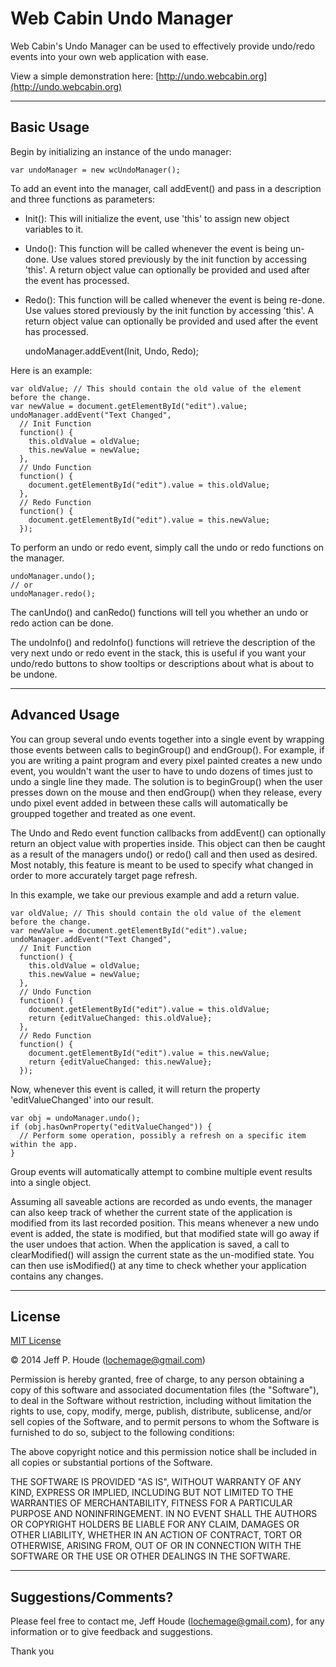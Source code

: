 # Web Cabin Undo Manager #


Web Cabin's Undo Manager can be used to effectively provide undo/redo events into your own web application with ease.

View a simple demonstration here: [http://undo.webcabin.org](http://undo.webcabin.org)

****
## Basic Usage ##

Begin by initializing an instance of the undo manager:

    var undoManager = new wcUndoManager();

To add an event into the manager, call addEvent() and pass in a description and three functions as parameters:
* Init(): This will initialize the event, use 'this' to assign new object variables to it.
* Undo(): This function will be called whenever the event is being un-done.  Use values stored previously by the init function by accessing 'this'.  A return object value can optionally be provided and used after the event has processed.
* Redo(): This function will be called whenever the event is being re-done.  Use values stored previously by the init function by accessing 'this'.  A return object value can optionally be provided and used after the event has processed.

    undoManager.addEvent(Init, Undo, Redo);

Here is an example:

    var oldValue; // This should contain the old value of the element before the change.
    var newValue = document.getElementById("edit").value;
    undoManager.addEvent("Text Changed",
      // Init Function
      function() {
        this.oldValue = oldValue;
        this.newValue = newValue;
      },
      // Undo Function
      function() {
        document.getElementById("edit").value = this.oldValue;
      },
      // Redo Function
      function() {
        document.getElementById("edit").value = this.newValue;
      });

To perform an undo or redo event, simply call the undo or redo functions on the manager.

    undoManager.undo();
    // or
    undoManager.redo();
    
The canUndo() and canRedo() functions will tell you whether an undo or redo action can be done.

The undoInfo() and redoInfo() functions will retrieve the description of the very next undo or redo event in the stack, this is useful if you want your undo/redo buttons to show tooltips or descriptions about what is about to be undone.

****
## Advanced Usage ##

You can group several undo events together into a single event by wrapping those events between calls to beginGroup() and endGroup().  For example, if you are writing a paint program and every pixel painted creates a new undo event, you wouldn't want the user to have to undo dozens of times just to undo a single line they made.  The solution is to beginGroup() when the user presses down on the mouse and then endGroup() when they release, every undo pixel event added in between these calls will automatically be groupped together and treated as one event.

The Undo and Redo event function callbacks from addEvent() can optionally return an object value with properties inside.  This object can then be caught as a result of the managers undo() or redo() call and then used as desired.  Most notably, this feature is meant to be used to specify what changed in order to more accurately target page refresh.

In this example, we take our previous example and add a return value.

    var oldValue; // This should contain the old value of the element before the change.
    var newValue = document.getElementById("edit").value;
    undoManager.addEvent("Text Changed",
      // Init Function
      function() {
        this.oldValue = oldValue;
        this.newValue = newValue;
      },
      // Undo Function
      function() {
        document.getElementById("edit").value = this.oldValue;
        return {editValueChanged: this.oldValue};
      },
      // Redo Function
      function() {
        document.getElementById("edit").value = this.newValue;
        return {editValueChanged: this.newValue};
      });
      
Now, whenever this event is called, it will return the property 'editValueChanged' into our result.

    var obj = undoManager.undo();
    if (obj.hasOwnProperty("editValueChanged")) {
      // Perform some operation, possibly a refresh on a specific item within the app.
    }

Group events will automatically attempt to combine multiple event results into a single object.

Assuming all saveable actions are recorded as undo events, the manager can also keep track of whether the current state of the application is modified from its last recorded position.  This means whenever a new undo event is added, the state is modified, but that modified state will go away if the user undoes that action.  When the application is saved, a call to clearModified() will assign the current state as the un-modified state.  You can then use isModified() at any time to check whether your application contains any changes.

****
## License ##

[MIT License](http://www.opensource.org/licenses/mit-license.php)

&copy; 2014 Jeff P. Houde ([lochemage@gmail.com](mailto:lochemage@gmail.com))

Permission is hereby granted, free of charge, to any person obtaining a copy of this software and associated documentation files (the "Software"), to deal in the Software without restriction, including without limitation the rights to use, copy, modify, merge, publish, distribute, sublicense, and/or sell copies of the Software, and to permit persons to whom the Software is furnished to do so, subject to the following conditions:

The above copyright notice and this permission notice shall be included in all copies or substantial portions of the Software.

THE SOFTWARE IS PROVIDED "AS IS", WITHOUT WARRANTY OF ANY KIND, EXPRESS OR IMPLIED, INCLUDING BUT NOT LIMITED TO THE WARRANTIES OF MERCHANTABILITY, FITNESS FOR A PARTICULAR PURPOSE AND NONINFRINGEMENT. IN NO EVENT SHALL THE AUTHORS OR COPYRIGHT HOLDERS BE LIABLE FOR ANY CLAIM, DAMAGES OR OTHER LIABILITY, WHETHER IN AN ACTION OF CONTRACT, TORT OR OTHERWISE, ARISING FROM, OUT OF OR IN CONNECTION WITH THE SOFTWARE OR THE USE OR OTHER DEALINGS IN THE SOFTWARE.

****
## Suggestions/Comments? ##
Please feel free to contact me, Jeff Houde ([lochemage@gmail.com](mailto:lochemage@gmail.com)), for any information or to give feedback and suggestions.

Thank you
